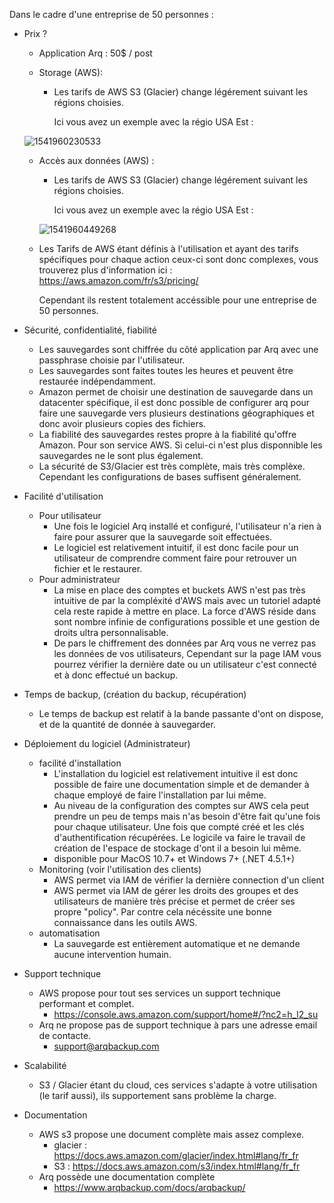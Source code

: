 Dans le cadre d'une entreprise de 50 personnes :  
- Prix ? 
  - Application Arq : 50$ / post

  - Storage (AWS):

    - Les tarifs de AWS S3 (Glacier) change légérement suivant les régions choisies.

      Ici vous avez un exemple avec la régio USA Est :

  ![1541960230533](/home/zutt/Documents/sync/Heig/AIT/AIT/img/tarif.png)

  - Accès aux données (AWS) :

    - Les tarifs de AWS S3 (Glacier) change légérement suivant les régions choisies.

      Ici vous avez un exemple avec la régio USA Est :

    ![1541960449268](/home/zutt/Documents/sync/Heig/AIT/AIT/img/tarifAcces.png)

  - Les Tarifs de AWS étant définis à l'utilisation et ayant des tarifs spécifiques pour chaque action ceux-ci sont donc complexes, vous trouverez plus d'information ici : https://aws.amazon.com/fr/s3/pricing/

    Cependant ils restent totalement accéssible pour une entreprise de 50 personnes.

- Sécurité, confidentialité, fiabilité
  - Les sauvegardes sont chiffrée du côté application par Arq avec une passphrase choisie par l'utilisateur.
  - Les sauvegardes sont faites toutes les heures et peuvent être restaurée indépendamment.
  - Amazon permet de choisir une destination de sauvegarde dans un datacenter spécifique, il est donc possible de configurer arq pour faire une sauvegarde vers plusieurs destinations géographiques et donc avoir plusieurs copies des fichiers.
  - La fiabilité des sauvegardes restes propre à la fiabilité qu'offre Amazon. Pour son service AWS. Si celui-ci n'est plus disponnible les sauvegardes ne le sont plus également.
  - La sécurité de S3/Glacier est très complète, mais très complèxe. Cependant les configurations de bases suffisent généralement.

- Facilité d'utilisation 
  - Pour utilisateur
    - Une fois le logiciel Arq installé et configuré, l'utilisateur n'a rien à faire pour assurer que la sauvegarde soit effectuées. 
    - Le logiciel est relativement intuitif, il est donc facile pour un utilisateur de comprendre comment faire pour retrouver un fichier et le restaurer.
  - Pour administrateur
    - La mise en place des comptes et buckets AWS n'est pas très intuitive de par la compléxité d'AWS mais avec un tutoriel adapté cela reste rapide à mettre en place. La force d'AWS réside dans sont nombre infinie de configurations possible et une gestion de droits ultra personnalisable.
    - De pars le chiffrement des données par Arq vous ne verrez pas les données de vos utilisateurs, Cependant sur la page IAM vous pourrez vérifier la dernière date ou un utilisateur c'est connecté et à donc effectué un backup.

- Temps de backup, (création du backup, récupération)

  - Le temps de backup est relatif à la bande passante d'ont on dispose, et de la quantité de donnée à sauvegarder.

- Déploiement du logiciel (Administrateur)
  - facilité d'installation
    - L'installation du logiciel est relativement intuitive il est donc possible de faire une documentation simple et de demander à chaque employé de faire l'installation par lui même. 
    - Au niveau de la configuration des comptes sur AWS cela peut prendre un peu de temps mais n'as besoin d'être fait qu'une fois pour chaque utilisateur. Une fois que compté créé et les clés d'authentification récupérées. Le logicile va faire le travail de création de l'espace de stockage d'ont il a besoin lui même.
    - disponible pour MacOS 10.7+ et Windows 7+ (.NET 4.5.1+)
  - Monitoring (voir l'utilisation des clients)
    - AWS permet via IAM de vérifier la dernière connection d'un client
    - AWS permet via IAM de gérer les droits des groupes et des utilisateurs de manière très précise et permet de créer ses propre "policy". Par contre cela nécéssite une bonne connaissance dans les outils AWS.
  - automatisation
    - La sauvegarde est entièrement automatique et ne demande aucune intervention humain.

- Support technique

  - AWS propose pour tout ses services un support technique performant et complet.
    - https://console.aws.amazon.com/support/home#/?nc2=h_l2_su
  - Arq ne propose pas de support technique à pars une adresse email de contacte.
    - [support@arqbackup.com](mailto:support@arqbackup.com)

- Scalabilité

  - S3 / Glacier étant du cloud, ces services s'adapte à votre utilisation (le tarif aussi), ils supportement sans problème la charge.

- Documentation

  - AWS s3 propose une document complète mais assez complexe.
    - glacier : https://docs.aws.amazon.com/glacier/index.html#lang/fr_fr
    - S3 : https://docs.aws.amazon.com/s3/index.html#lang/fr_fr
  - Arq possède une documentation complète
    - https://www.arqbackup.com/docs/arqbackup/